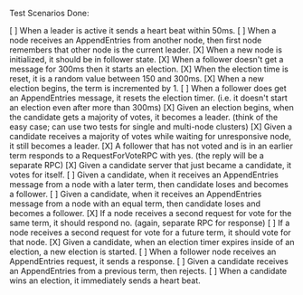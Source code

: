 Test Scenarios Done:

[ ] When a leader is active it sends a heart beat within 50ms.
[ ] When a node receives an AppendEntries from another node, then first node remembers that other node is the current leader.
[X] When a new node is initialized, it should be in follower state.
[X] When a follower doesn't get a message for 300ms then it starts an election.
[X] When the election time is reset, it is a random value between 150 and 300ms.
[X] When a new election begins, the term is incremented by 1.
[ ] When a follower does get an AppendEntries message, it resets the election timer. (i.e. it doesn't start an election even after more than 300ms)
[X] Given an election begins, when the candidate gets a majority of votes, it becomes a leader. (think of the easy case; can use two tests for single and multi-node clusters)
[X] Given a candidate receives a majority of votes while waiting for unresponsive node, it still becomes a leader.
[X] A follower that has not voted and is in an earlier term responds to a RequestForVoteRPC with yes. (the reply will be a separate RPC)
[X] Given a candidate server that just became a candidate, it votes for itself.
[ ] Given a candidate, when it receives an AppendEntries message from a node with a later term, then candidate loses and becomes a follower.
[ ] Given a candidate, when it receives an AppendEntries message from a node with an equal term, then candidate loses and becomes a follower.
[X] If a node receives a second request for vote for the same term, it should respond no. (again, separate RPC for response)
[ ] If a node receives a second request for vote for a future term, it should vote for that node.
[X] Given a candidate, when an election timer expires inside of an election, a new election is started.
[ ] When a follower node receives an AppendEntries request, it sends a response.
[ ] Given a candidate receives an AppendEntries from a previous term, then rejects.
[ ] When a candidate wins an election, it immediately sends a heart beat.
